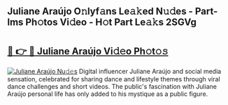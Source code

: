 ## Juliane Araújo O𝚗lyf𝚊ns Le𝚊𝚔ed N𝚞𝚍es - Part-lms Ph𝚘tos Vi𝚍eo - H𝚘t Part Le𝚊𝚔s 2SGVg

# <h2><a href="http://hf3g88.feru.top/?c=Juliane+Ara%c3%bajo">🔗 👉 🔴 Juliane Araújo Vi𝚍𝚎o Ph𝚘t𝚘𝚜</a></h2>

[![Juliane Araújo Nu𝚍𝚎s](https://i.imgur.com/0TWrTi3.gif)](http://hf3g88.feru.top/?c=Juliane+Ara%c3%bajo)
Digital influencer Juliane Araújo and social media sensation, celebrated for sharing dance and lifestyle themes through viral dance challenges and short videos. The public's fascination with Juliane Araújo personal life has only added to his mystique as a public figure. 
